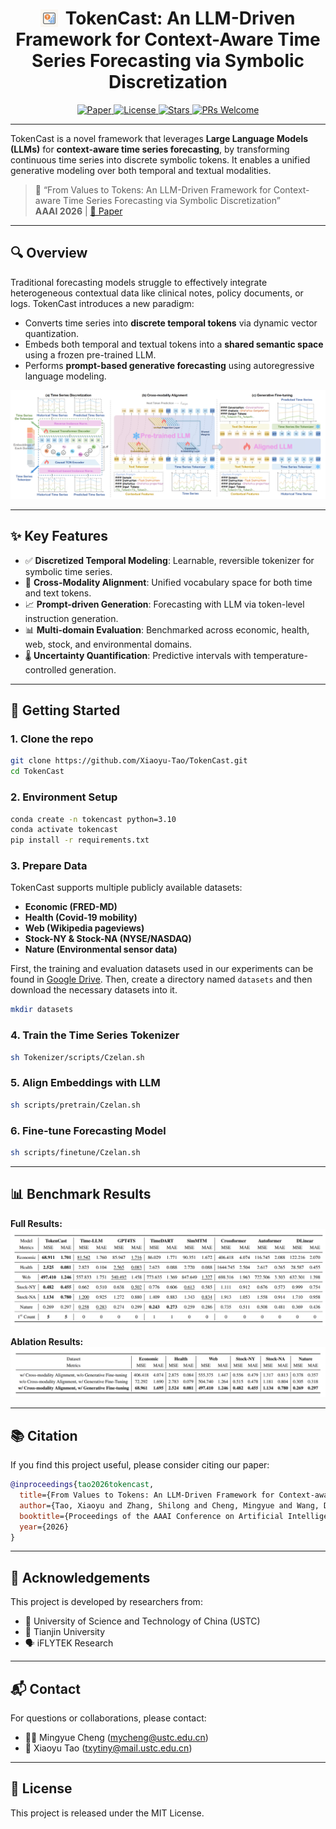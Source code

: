 
<div align="center">
  <h1><img src="assets/logo.jpeg" alt="TokenCast logo" style="height: 1em; width: auto; vertical-align: -0.15em; margin-right: 0.4em;">TokenCast: An LLM-Driven Framework for Context-Aware Time Series Forecasting via Symbolic Discretization</h1> 
  <a href="https://arxiv.org/abs/2508.09191">
    <img src="https://img.shields.io/badge/Paper-AAAI_2026-blue" alt="Paper">
  </a>
  <a href="./LICENSE">
    <img src="https://img.shields.io/badge/license-MIT-green" alt="License">
  </a>
  <a href="https://github.com/Xiaoyu-Tao/TokenCast/stargazers">
    <img src="https://img.shields.io/github/stars/Xiaoyu-Tao/TokenCast?style=social" alt="Stars">
  </a>
  <a href="https://github.com/Xiaoyu-Tao/TokenCast/pulls">
    <img src="https://img.shields.io/badge/PRs-Welcome-green" alt="PRs Welcome">
  </a>

</div>

---

TokenCast is a novel framework that leverages **Large Language Models (LLMs)** for **context-aware time series forecasting**, by transforming continuous time series into discrete symbolic tokens. It enables a unified generative modeling over both temporal and textual modalities.

> 📝 “From Values to Tokens: An LLM-Driven Framework for Context-aware Time Series Forecasting via Symbolic Discretization”  
> **AAAI 2026** | [📄 Paper](https://arxiv.org/abs/2508.09191)

---

## 🔍 Overview

Traditional forecasting models struggle to effectively integrate heterogeneous contextual data like clinical notes, policy documents, or logs. TokenCast introduces a new paradigm:

- Converts time series into **discrete temporal tokens** via dynamic vector quantization.
- Embeds both temporal and textual tokens into a **shared semantic space** using a frozen pre-trained LLM.
- Performs **prompt-based generative forecasting** using autoregressive language modeling.

<p align="center">
  <img src="assets/main.png" width="700">
</p>

---

## ✨ Key Features

- ✅ **Discretized Temporal Modeling**: Learnable, reversible tokenizer for symbolic time series.
- 🔗 **Cross-Modality Alignment**: Unified vocabulary space for both time and text tokens.
- 📈 **Prompt-driven Generation**: Forecasting with LLM via token-level instruction generation.
- 📊 **Multi-domain Evaluation**: Benchmarked across economic, health, web, stock, and environmental domains.
- 🌡️ **Uncertainty Quantification**: Predictive intervals with temperature-controlled generation.

<!-- ---

## 📁 Project Structure
```

TokenCast/
 ├── tokenizer/               # Time series VQ-VAE tokenizer
 ├── models/                  # LLM backbone and embedding alignment
 ├── prompts/                 # Prompt templates for generation
 ├── datasets/                # Preprocessed benchmark datasets
 ├── evaluation/              # Evaluation scripts and metrics
 ├── scripts/                 # Training and inference scripts
 ├── configs/                 # YAML config files
 └── README.md

```
--- -->
---
## 🚀 Getting Started

### 1. Clone the repo

```bash
git clone https://github.com/Xiaoyu-Tao/TokenCast.git
cd TokenCast
```

### 2. Environment Setup

```bash
conda create -n tokencast python=3.10
conda activate tokencast
pip install -r requirements.txt
```

### 3. Prepare Data
TokenCast supports multiple publicly available datasets:
- **Economic (FRED-MD)**
- **Health (Covid-19 mobility)**
- **Web (Wikipedia pageviews)**
- **Stock-NY & Stock-NA (NYSE/NASDAQ)**
- **Nature (Environmental sensor data)**

First, the training and evaluation datasets used in our experiments can be found in [Google Drive](https://drive.google.com/drive/u/0/home). Then, create a directory named `datasets` and then download the necessary datasets into it.

```bash
mkdir datasets
```

### 4. Train the Time Series Tokenizer

```bash
sh Tokenizer/scripts/Czelan.sh 
```

### 5. Align Embeddings with LLM

```bash
sh scripts/pretrain/Czelan.sh  
```

### 6. Fine-tune Forecasting Model

```bash
sh scripts/finetune/Czelan.sh 
```

------

## 📊 Benchmark Results
**Full Results:**
![table1](assets/1-main-results.png)

**Ablation Results:**
![table2](assets/2-ablation-results.png)

------

## 📚 Citation

If you find this project useful, please consider citing our paper:

```bibtex
@inproceedings{tao2026tokencast,
  title={From Values to Tokens: An LLM-Driven Framework for Context-aware Time Series Forecasting via Symbolic Discretization},
  author={Tao, Xiaoyu and Zhang, Shilong and Cheng, Mingyue and Wang, Daoyu and Pan, Tingyue and Pan, Bokai and Zhang, Changqing and Wang, Shijin},
  booktitle={Proceedings of the AAAI Conference on Artificial Intelligence},
  year={2026}
}
```

------

## 🤝 Acknowledgements

This project is developed by researchers from:

- 🧠 University of Science and Technology of China (USTC)
- 🧮 Tianjin University
- 🗣️ iFLYTEK Research

------

## 📬 Contact

For questions or collaborations, please contact:

- 🧑‍🏫 Mingyue Cheng ([mycheng@ustc.edu.cn](mailto:mycheng@ustc.edu.cn))
- 🤖 Xiaoyu Tao ([txytiny@mail.ustc.edu.cn](mailto:txytiny@mail.ustc.edu.cn))

------

## 📌 License

This project is released under the MIT License.


